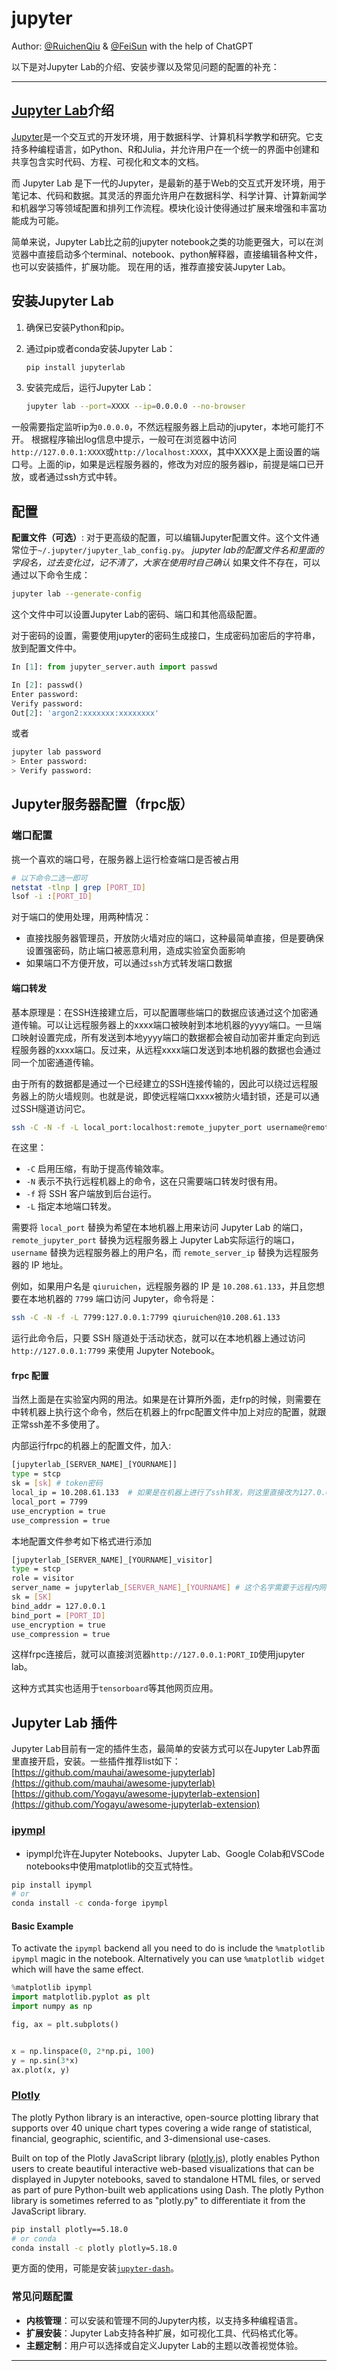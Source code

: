 # jupyter

Author: [@RuichenQiu](https://github.com/Iri-sated) & [@FeiSun](https://github.com/FeiSun) with the help of ChatGPT


以下是对Jupyter Lab的介绍、安装步骤以及常见问题的配置的补充：

---

## [Jupyter Lab](https://jupyterlab.readthedocs.io/en/stable/index.html)介绍
[Jupyter](https://jupyter.org/)是一个交互式的开发环境，用于数据科学、计算机科学教学和研究。它支持多种编程语言，如Python、R和Julia，并允许用户在一个统一的界面中创建和共享包含实时代码、方程、可视化和文本的文档。

而 Jupyter Lab 是下一代的Jupyter，是最新的基于Web的交互式开发环境，用于笔记本、代码和数据。其灵活的界面允许用户在数据科学、科学计算、计算新闻学和机器学习等领域配置和排列工作流程。模块化设计使得通过扩展来增强和丰富功能成为可能。

简单来说，Jupyter Lab比之前的jupyter notebook之类的功能更强大，可以在浏览器中直接启动多个terminal、notebook、python解释器，直接编辑各种文件，也可以安装插件，扩展功能。
现在用的话，推荐直接安装Jupyter Lab。

## 安装Jupyter Lab

1. 确保已安装Python和pip。

2. 通过pip或者conda安装Jupyter Lab：

   ``` bash
   pip install jupyterlab
   ```

3. 安装完成后，运行Jupyter Lab：
   ``` bash
   jupyter lab --port=XXXX --ip=0.0.0.0 --no-browser
   ```
一般需要指定监听ip为`0.0.0.0`，不然远程服务器上启动的jupyter，本地可能打不开。
根据程序输出log信息中提示，一般可在浏览器中访问`http://127.0.0.1:XXXX`或`http://localhost:XXXX`，其中XXXX是上面设置的端口号。上面的ip，如果是远程服务器的，修改为对应的服务器ip，前提是端口已开放，或者通过ssh方式中转。


## 配置

**配置文件（可选）**: 对于更高级的配置，可以编辑Jupyter配置文件。这个文件通常位于`~/.jupyter/jupyter_lab_config.py`。
*jupyter lab的配置文件名和里面的字段名，过去变化过，记不清了，大家在使用时自己确认*
如果文件不存在，可以通过以下命令生成：
   ```bash
   jupyter lab --generate-config
   ```
这个文件中可以设置Jupyter Lab的密码、端口和其他高级配置。


对于密码的设置，需要使用jupyter的密码生成接口，生成密码加密后的字符串，放到配置文件中。

```python
In [1]: from jupyter_server.auth import passwd

In [2]: passwd()
Enter password:
Verify password:
Out[2]: 'argon2:xxxxxxx:xxxxxxxx'
```

或者

``` bash
jupyter lab password
> Enter password:
> Verify password:
```

## Jupyter服务器配置（frpc版）

### 端口配置

挑一个喜欢的端口号，在服务器上运行检查端口是否被占用

``` bash
# 以下命令二选一即可
netstat -tlnp | grep [PORT_ID]
lsof -i :[PORT_ID]
```

对于端口的使用处理，用两种情况：
* 直接找服务器管理员，开放防火墙对应的端口，这种最简单直接，但是要确保设置强密码，防止端口被恶意利用，造成实验室负面影响
* 如果端口不方便开放，可以通过`ssh`方式转发端口数据

#### 端口转发

基本原理是：在SSH连接建立后，可以配置哪些端口的数据应该通过这个加密通道传输。可以让远程服务器上的xxxx端口被映射到本地机器的yyyy端口。一旦端口映射设置完成，所有发送到本地yyyy端口的数据都会被自动加密并重定向到远程服务器的xxxx端口。反过来，从远程xxxx端口发送到本地机器的数据也会通过同一个加密通道传输。

由于所有的数据都是通过一个已经建立的SSH连接传输的，因此可以绕过远程服务器上的防火墙规则。也就是说，即使远程端口xxxx被防火墙封锁，还是可以通过SSH隧道访问它。

```sh
ssh -C -N -f -L local_port:localhost:remote_jupyter_port username@remote_server_ip
```

在这里：

- `-C` 启用压缩，有助于提高传输效率。
- `-N` 表示不执行远程机器上的命令，这在只需要端口转发时很有用。
- `-f` 将 SSH 客户端放到后台运行。
- `-L` 指定本地端口转发。

需要将 `local_port` 替换为希望在本地机器上用来访问 Jupyter Lab 的端口，`remote_jupyter_port` 替换为远程服务器上 Jupyter Lab实际运行的端口，`username` 替换为远程服务器上的用户名，而 `remote_server_ip` 替换为远程服务器的 IP 地址。

例如，如果用户名是 `qiuruichen`，远程服务器的 IP 是 `10.208.61.133`，并且您想要在本地机器的 `7799` 端口访问 Jupyter，命令将是：

```sh
ssh -C -N -f -L 7799:127.0.0.1:7799 qiuruichen@10.208.61.133
```

运行此命令后，只要 SSH 隧道处于活动状态，就可以在本地机器上通过访问 `http://127.0.0.1:7799` 来使用 Jupyter Notebook。


#### frpc 配置

当然上面是在实验室内网的用法。如果是在计算所外面，走frp的时候，则需要在中转机器上执行这个命令，然后在机器上的frpc配置文件中加上对应的配置，就跟正常ssh差不多使用了。

内部运行frpc的机器上的配置文件，加入:

```sh
[jupyterlab_[SERVER_NAME]_[YOURNAME]]
type = stcp
sk = [sk] # token密码
local_ip = 10.208.61.133  # 如果是在机器上进行了ssh转发，则这里直接改为127.0.0.1
local_port = 7799
use_encryption = true
use_compression = true
```

本地配置文件参考如下格式进行添加

```sh
[jupyterlab_[SERVER_NAME]_[YOURNAME]_visitor]
type = stcp
role = visitor
server_name = jupyterlab_[SERVER_NAME]_[YOURNAME] # 这个名字需要于远程内网机器上运行的配置名一致
sk = [SK]
bind_addr = 127.0.0.1
bind_port = [PORT_ID]
use_encryption = true
use_compression = true
```

这样frpc连接后，就可以直接浏览器`http://127.0.0.1:PORT_ID`使用jupyter lab。

这种方式其实也适用于`tensorboard`等其他网页应用。


## Jupyter Lab 插件

Jupyter Lab目前有一定的插件生态，最简单的安装方式可以在Jupyter Lab界面里直接开启，安装。一些插件推荐list如下：
[https://github.com/mauhai/awesome-jupyterlab](https://github.com/mauhai/awesome-jupyterlab)
[https://github.com/Yogayu/awesome-jupyterlab-extension](https://github.com/Yogayu/awesome-jupyterlab-extension)

### [ipympl](https://matplotlib.org/ipympl/)
  - ipympl允许在Jupyter Notebooks、Jupyter Lab、Google Colab和VSCode notebooks中使用matplotlib的交互式特性。

``` bash
pip install ipympl
# or 
conda install -c conda-forge ipympl
```

#### Basic Example

To activate the `ipympl` backend all you need to do is include the `%matplotlib ipympl` magic in the notebook. Alternatively you can use `%matplotlib widget` which will have the same effect.

``` python
%matplotlib ipympl
import matplotlib.pyplot as plt
import numpy as np

fig, ax = plt.subplots()


x = np.linspace(0, 2*np.pi, 100)
y = np.sin(3*x)
ax.plot(x, y)
```

### [Plotly](https://plotly.com/python/)

The plotly Python library is an interactive, open-source plotting library that supports over 40 unique chart types covering a wide range of statistical, financial, geographic, scientific, and 3-dimensional use-cases.

Built on top of the Plotly JavaScript library ([plotly.js](https://plotly.com/javascript/)), plotly enables Python users to create beautiful interactive web-based visualizations that can be displayed in Jupyter notebooks, saved to standalone HTML files, or served as part of pure Python-built web applications using Dash. The plotly Python library is sometimes referred to as "plotly.py" to differentiate it from the JavaScript library.

``` bash
pip install plotly==5.18.0
# or conda
conda install -c plotly plotly=5.18.0
```
更方面的使用，可能是安装[`jupyter-dash`](https://github.com/plotly/jupyter-dash)。


### 常见问题配置
- **内核管理**：可以安装和管理不同的Jupyter内核，以支持多种编程语言。
- **扩展安装**：Jupyter Lab支持各种扩展，如可视化工具、代码格式化等。
- **主题定制**：用户可以选择或自定义Jupyter Lab的主题以改善视觉体验。

---

